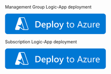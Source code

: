 Management Group Logic-App deployment

[![Deploy To Azure](https://raw.githubusercontent.com/Azure/azure-quickstart-templates/master/1-CONTRIBUTION-GUIDE/images/deploytoazure.svg?sanitize=true)](https://portal.azure.com/#create/Microsoft.Template/uri/https%3A%2F%2Fraw.githubusercontent.com%2FKapetanios55%2FMicrosoftDefenderforCloud%2Fmain%2FLogicAppTemplateManagementGroup.json)

Subscription Logic-App deployment

[![Deploy To Azure](https://raw.githubusercontent.com/Azure/azure-quickstart-templates/master/1-CONTRIBUTION-GUIDE/images/deploytoazure.svg?sanitize=true)](https://portal.azure.com/#create/Microsoft.Template/uri/https%3A%2F%2Fraw.githubusercontent.com%2FKapetanios55%2FMicrosoftDefenderforCloud%2Fmain%2FLogicAppTemplateSubscription.json)

